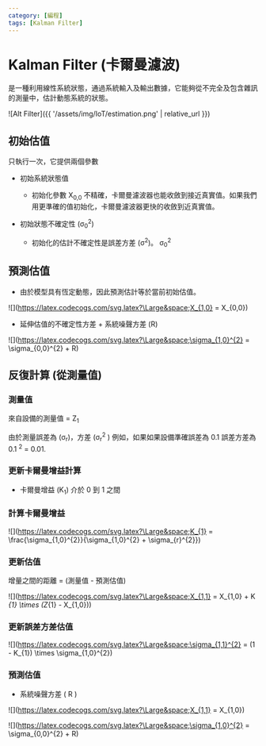 ```yaml
---
category: [編程]
tags: [Kalman Filter]
---
```


# Kalman Filter (卡爾曼濾波)

是一種利用線性系統狀態，通過系統輸入及輸出數據，它能夠從不完全及包含雜訊的測量中，估計動態系統的狀態。

![Alt Filter]({{ '/assets/img/IoT/estimation.png' | relative_url }})

## 初始估值

只執行一次，它提供兩個參數
	
- 初始系統狀態值
	- 初始化參數 X<sub>0,0</sub> 不精確，卡爾曼濾波器也能收斂到接近真實值。如果我們用更準確的值初始化，卡爾曼濾波器更快的收斂到近真實值。

- 初始狀態不確定性 (σ<sub>0</sub><sup>2</sup>)
	- 初始化的估計不確定性是誤差方差 (σ<sup>2</sup>)。  σ<sub>0</sub><sup>2</sup>
	
## 預測估值

 - 由於模型具有恆定動態，因此預測估計等於當前初始估值。
 
![](https://latex.codecogs.com/svg.latex?\Large&space;X_{1,0} = X_{0,0})

	 
 - 延伸估值的不確定性方差 + 系統噪聲方差 (R)

![](https://latex.codecogs.com/svg.latex?\Large&space;\sigma_{1,0}^{2} = \sigma_{0,0}^{2} + R)
	 
## 反復計算 (從測量值)

### 測量值

來自設備的測量值 = Z<sub>1</sub>

由於測量誤差為 (σ<sub>r</sub>)，方差 (σ<sub>r</sub><sup>2</sup> ) 例如，如果如果設備準確誤差為 0.1 誤差方差為 0.1 <sup>2</sup> = 0.01.
	
### 更新卡爾曼增益計算

 - 卡爾曼增益 (K<sub>1</sub>) 介於 0 到 1 之間	

### 計算卡爾曼增益

![](https://latex.codecogs.com/svg.latex?\Large&space;K_{1} = \frac{\sigma_{1,0}^{2}}{\sigma_{1,0}^{2} + \sigma_{r}^{2}})

### 更新估值

增量之間的距離 = (測量值 - 預測估值)

![](https://latex.codecogs.com/svg.latex?\Large&space;X_{1,1} = X_{1,0} + K _{1} \times (Z_{1} - X_{1,0}))
   
   
### 更新誤差方差估值   

![](https://latex.codecogs.com/svg.latex?\Large&space;\sigma_{1,1}^{2} = (1 - K_{1}) \times \sigma_{1,0}^{2})
   
  
	 
### 預測估值

- 系統噪聲方差 ( R )

![](https://latex.codecogs.com/svg.latex?\Large&space;X_{1,1} = X_{1,0})


![](https://latex.codecogs.com/svg.latex?\Large&space;\sigma_{1,0}^{2} = \sigma_{0,0}^{2} + R)


